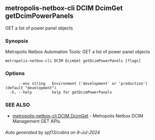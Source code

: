 ## metropolis-netbox-cli DCIM DcimGet getDcimPowerPanels

GET a list of power panel objects

### Synopsis


Metropolis Netbox Automation Tools:
  GET a list of power panel objects

```
metropolis-netbox-cli DCIM DcimGet getDcimPowerPanels [flags]
```

### Options

```
      --env string   Environment ('development' or 'production') (default "development")
  -h, --help         help for getDcimPowerPanels
```

### SEE ALSO

* [metropolis-netbox-cli DCIM DcimGet]()	 - Metropolis Netbox DCIM Management GET APIs.

###### Auto generated by spf13/cobra on 9-Jul-2024
